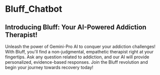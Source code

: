 # Bluff_Chatbot
## Introducing Bluff: Your AI-Powered Addiction Therapist!

Unleash the power of Gemini-Pro AI to conquer your addiction challenges! With Bluff, you'll find a non-judgmental, empathetic therapist right at your fingertips. Ask any question related to addiction, and our AI will provide personalized, evidence-based responses. Join the Bluff revolution and begin your journey towards recovery today!
